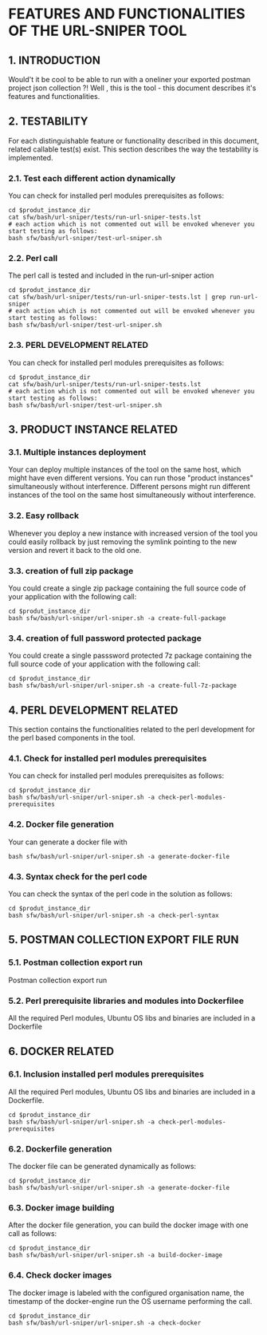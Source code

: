 #  FEATURES AND FUNCTIONALITIES OF THE URL-SNIPER TOOL


    

## 1. INTRODUCTION
Would't it be cool to be able to run with a oneliner your exported postman project json collection ?! Well , this is the tool - this document describes it's features and functionalities. 

    

## 2. TESTABILITY
For each distinguishable feature or functionality described in this document, related callable test(s) exist. This section describes the way the testability is implemented. 

    

### 2.1. Test each different action dynamically
You can check for installed perl modules prerequisites as follows:

    cd $produt_instance_dir
    cat sfw/bash/url-sniper/tests/run-url-sniper-tests.lst
    # each action which is not commented out will be envoked whenever you start testing as follows:
    bash sfw/bash/url-sniper/test-url-sniper.sh

### 2.2. Perl call
The perl call is tested and included in the run-url-sniper action

    cd $produt_instance_dir
    cat sfw/bash/url-sniper/tests/run-url-sniper-tests.lst | grep run-url-sniper
    # each action which is not commented out will be envoked whenever you start testing as follows:
    bash sfw/bash/url-sniper/test-url-sniper.sh

### 2.3. PERL DEVELOPMENT RELATED
You can check for installed perl modules prerequisites as follows:

    cd $produt_instance_dir
    cat sfw/bash/url-sniper/tests/run-url-sniper-tests.lst
    # each action which is not commented out will be envoked whenever you start testing as follows:
    bash sfw/bash/url-sniper/test-url-sniper.sh

## 3. PRODUCT INSTANCE RELATED


    

### 3.1. Multiple instances deployment
Your can deploy multiple instances of the tool on the same host, which might have even different versions. You can run those "product instances" simultaneously without interference. 
Different persons might run different instances of the tool on the same host simultaneously without interference.  

    

### 3.2. Easy rollback
Whenever you deploy a new instance with increased version of the tool you could easily rollback by just removing the symlink pointing to the new version and revert it back to the old one. 

    

### 3.3. creation of full zip package
You could create a single zip package containing the full source code of your application with the following call:

    cd $produt_instance_dir
    bash sfw/bash/url-sniper/url-sniper.sh -a create-full-package

### 3.4. creation of full password protected package
You could create a single passsword protected 7z package containing the full source code of your application with the following call:

    cd $produt_instance_dir
    bash sfw/bash/url-sniper/url-sniper.sh -a create-full-7z-package

## 4. PERL DEVELOPMENT RELATED
This section contains the functionalities related to the perl development for the perl based components in the tool.

    

### 4.1. Check for installed perl modules prerequisites
You can check for installed perl modules prerequisites as follows:

    cd $produt_instance_dir
    bash sfw/bash/url-sniper/url-sniper.sh -a check-perl-modules-prerequisites

### 4.2. Docker file generation
Your can generate a docker file with 

    bash sfw/bash/url-sniper/url-sniper.sh -a generate-docker-file

### 4.3. Syntax check for the perl code
You can check the syntax of the perl code in the solution as follows:

    cd $produt_instance_dir
    bash sfw/bash/url-sniper/url-sniper.sh -a check-perl-syntax

## 5. POSTMAN COLLECTION EXPORT FILE RUN


    

### 5.1. Postman collection export run 
Postman collection export run 

    

### 5.2. Perl prerequisite libraries and modules into Dockerfilee
All the required Perl modules, Ubuntu OS libs and binaries are included in a Dockerfile

    

## 6. DOCKER RELATED


    

### 6.1. Inclusion installed perl modules prerequisites
All the required Perl modules, Ubuntu OS libs and binaries are included in a Dockerfile. 

    cd $produt_instance_dir
    bash sfw/bash/url-sniper/url-sniper.sh -a check-perl-modules-prerequisites

### 6.2. Dockerfile generation
The docker file can be generated dynamically as follows:

    cd $produt_instance_dir
    bash sfw/bash/url-sniper/url-sniper.sh -a generate-docker-file

### 6.3. Docker image building
After the docker file generation, you can build the docker image with one call as follows:

    cd $produt_instance_dir
    bash sfw/bash/url-sniper/url-sniper.sh -a build-docker-image

### 6.4. Check docker images
The docker image is labeled with the configured organisation name, the timestamp of the docker-engine run the OS username performing the call.

    cd $produt_instance_dir
    bash sfw/bash/url-sniper/url-sniper.sh -a check-docker

